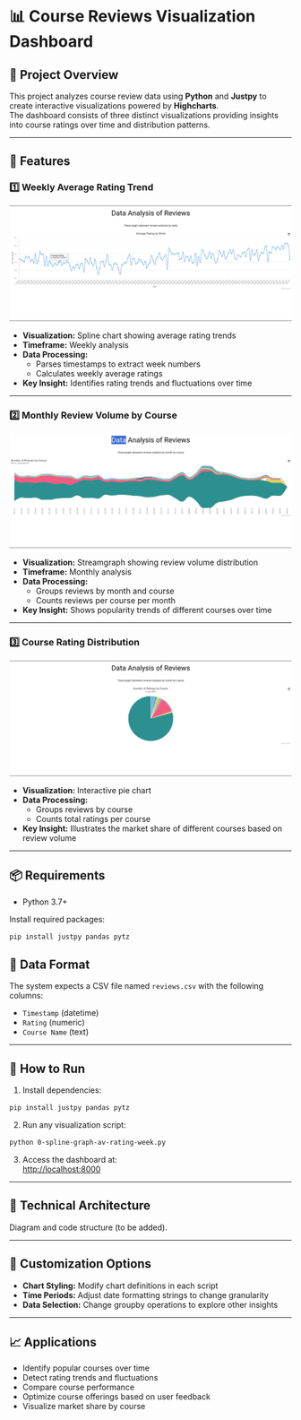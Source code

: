 # 📊 Course Reviews Visualization Dashboard

## 📝 Project Overview
This project analyzes course review data using **Python** and **Justpy** to create interactive visualizations powered by **Highcharts**.  
The dashboard consists of three distinct visualizations providing insights into course ratings over time and distribution patterns.

---

## 🌟 Features

### 1️⃣ Weekly Average Rating Trend
![Weekly Average Rating Trend](imgs/spline_graph.png)

- **Visualization:** Spline chart showing average rating trends  
- **Timeframe:** Weekly analysis  
- **Data Processing:**
  - Parses timestamps to extract week numbers
  - Calculates weekly average ratings
- **Key Insight:** Identifies rating trends and fluctuations over time

---

### 2️⃣ Monthly Review Volume by Course
![Monthly Review Volume by Course](imgs/stream_graph.png)

- **Visualization:** Streamgraph showing review volume distribution
- **Timeframe:** Monthly analysis
- **Data Processing:**
  - Groups reviews by month and course
  - Counts reviews per course per month
- **Key Insight:** Shows popularity trends of different courses over time

---

### 3️⃣ Course Rating Distribution
![Course Rating Distribution](imgs/pie_graph.png)

- **Visualization:** Interactive pie chart
- **Data Processing:**
  - Groups reviews by course
  - Counts total ratings per course
- **Key Insight:** Illustrates the market share of different courses based on review volume

---

## 📦 Requirements
- Python 3.7+

Install required packages:
```bash
pip install justpy pandas pytz
```
## 📄 Data Format
The system expects a CSV file named `reviews.csv` with the following columns:
- `Timestamp` (datetime)
- `Rating` (numeric)
- `Course Name` (text)

---

## 🚀 How to Run
1. Install dependencies:
```bash
pip install justpy pandas pytz
```
2. Run any visualization script:
```bash
python 0-spline-graph-av-rating-week.py
```
3. Access the dashboard at:  
[http://localhost:8000](http://localhost:8000)

---

## 🧩 Technical Architecture
Diagram and code structure (to be added).

---

## 🎨 Customization Options
- **Chart Styling:** Modify chart definitions in each script
- **Time Periods:** Adjust date formatting strings to change granularity
- **Data Selection:** Change groupby operations to explore other insights

---

## 📈 Applications
- Identify popular courses over time
- Detect rating trends and fluctuations
- Compare course performance
- Optimize course offerings based on user feedback
- Visualize market share by course